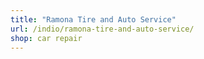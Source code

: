 ```yaml
---
title: "Ramona Tire and Auto Service"
url: /indio/ramona-tire-and-auto-service/
shop: car repair
---
```

